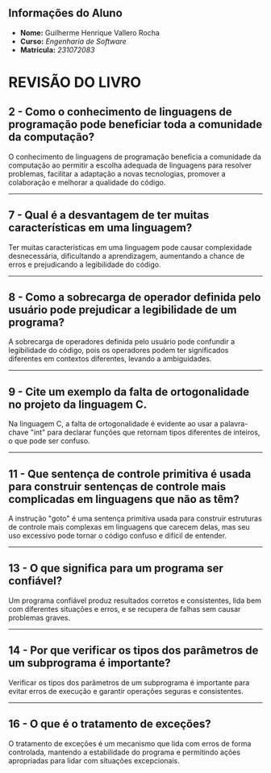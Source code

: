 ## Informações do Aluno

- **Nome:** Guilherme Henrique Vallero Rocha
- **Curso:** _Engenharia de Software_
- **Matrícula:** _231072083_

# **REVISÃO DO LIVRO**

## **2 - Como o conhecimento de linguagens de programação pode beneficiar toda a comunidade da computação?**

O conhecimento de linguagens de programação beneficia a comunidade da computação ao permitir a escolha adequada de linguagens para resolver problemas, facilitar a adaptação a novas tecnologias, promover a colaboração e melhorar a qualidade do código.

-----

## **7 - Qual é a desvantagem de ter muitas características em uma linguagem?**

Ter muitas características em uma linguagem pode causar complexidade desnecessária, dificultando a aprendizagem, aumentando a chance de erros e prejudicando a legibilidade do código.

------

## **8 - Como a sobrecarga de operador definida pelo usuário pode prejudicar a legibilidade de um programa?**

A sobrecarga de operadores definida pelo usuário pode confundir a legibilidade do código, pois os operadores podem ter significados diferentes em contextos diferentes, levando a ambiguidades.

------

## **9 - Cite um exemplo da falta de ortogonalidade no projeto da linguagem C.**

Na linguagem C, a falta de ortogonalidade é evidente ao usar a palavra-chave "int" para declarar funções que retornam tipos diferentes de inteiros, o que pode ser confuso.

-------

## **11 - Que sentença de controle primitiva é usada para construir sentenças de controle mais complicadas em linguagens que não as têm?**

A instrução "goto" é uma sentença primitiva usada para construir estruturas de controle mais complexas em linguagens que carecem delas, mas seu uso excessivo pode tornar o código confuso e difícil de entender.

------

## **13 - O que significa para um programa ser confiável?**

Um programa confiável produz resultados corretos e consistentes, lida bem com diferentes situações e erros, e se recupera de falhas sem causar problemas graves.

-------

## **14 - Por que verificar os tipos dos parâmetros de um subprograma é importante?**

Verificar os tipos dos parâmetros de um subprograma é importante para evitar erros de execução e garantir operações seguras e consistentes.

------

## **16 - O que é o tratamento de exceções?**

O tratamento de exceções é um mecanismo que lida com erros de forma controlada, mantendo a estabilidade do programa e permitindo ações apropriadas para lidar com situações excepcionais.
